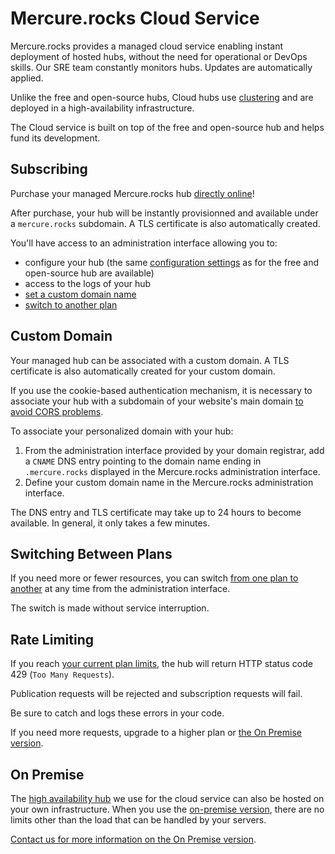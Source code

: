 # Mercure.rocks Cloud Service

Mercure.rocks provides a managed cloud service enabling instant deployment of hosted hubs, without the need for operational or DevOps skills.
Our SRE team constantly monitors hubs. Updates are automatically applied.

Unlike the free and open-source hubs, Cloud hubs use [clustering](cluster.md) and are deployed in a high-availability infrastructure.

The Cloud service is built on top of the free and open-source hub and helps fund its development.

## Subscribing

Purchase your managed Mercure.rocks hub [directly online](https://mercure.rocks/pricing)!

After purchase, your hub will be instantly provisionned and available under a `mercure.rocks` subdomain. A TLS certificate is also automatically created.

You'll have access to an administration interface allowing you to:

* configure your hub (the same [configuration settings](config.md) as for the free and open-source hub are available)
* access to the logs of your hub
* [set a custom domain name](#custom-domain)
* [switch to another plan](#switching-between-plans)

## Custom Domain

Your managed hub can be associated with a custom domain. A TLS certificate is also automatically created for your custom domain.

If you use the cookie-based authentication mechanism, it is necessary to associate your hub with a subdomain of your website's main domain [to avoid CORS problems](troubleshooting.md#cors-issues).

To associate your personalized domain with your hub:

1. From the administration interface provided by your domain registrar, add a `CNAME` DNS entry pointing to the domain name ending in `.mercure.rocks` displayed in the Mercure.rocks administration interface.
2. Define your custom domain name in the Mercure.rocks administration interface.

The DNS entry and TLS certificate may take up to 24 hours to become available.
In general, it only takes a few minutes.

## Switching Between Plans

If you need more or fewer resources, you can switch [from one plan to another](https://mercure.rocks/pricing) at any time from the administration interface.

The switch is made without service interruption.

## Rate Limiting

If you reach [your current plan limits](https://mercure.rocks/pricing), the hub will return HTTP status code 429 (`Too Many Requests`).

Publication requests will be rejected and subscription requests will fail.

Be sure to catch and logs these errors in your code.

If you need more requests, upgrade to a higher plan or [the On Premise version](#on-premise).

## On Premise

The [high availability hub](cluster.md) we use for the cloud service can also be hosted on your own infrastructure. When you use the [on-premise version](cluster.md#high-availability-on-premise-version), there are no limits other than the load that can be handled by your servers.

[Contact us for more information on the On Premise version](mailto:contact@mercure.rocks?subject=I%27m%20interested%20in%20Mercure%20on%20premise).
